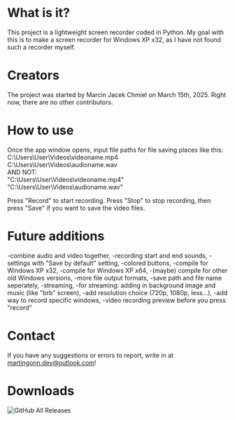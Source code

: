 # What is it?
This project is a lightweight screen recorder coded in Python. My goal with this is to make a screen recorder for Windows XP x32, as I have not found such a recorder myself.
# Creators
The project was started by Marcin Jacek Chmiel on March 15th, 2025. Right now, there are no other contributors.
# How to use
Once the app window opens, input file paths for file saving places like this:
<br>C:\Users\User\Videos\videoname.mp4
<br>C:\Users\User\Videos\audioname.wav</br>
AND NOT:
<br>"C:\Users\User\Videos\videoname.mp4"
<br>"C:\Users\User\Videos\audioname.wav"</br>

Press "Record" to start recording. Press "Stop" to stop recording, then press "Save" if you want to save the video files.
# Future additions
-combine audio and video together,
-recording start and end sounds,
-settings with "Save by default" setting,
-colored buttons,
-compile for Windows XP x32,
-compile for Windows XP x64,
-(maybe) compile for other old Windows versions,
-more file output formats,
-save path and file name seperately,
-streaming,
-for streaming: adding in background image and music (like "brb" screen),
-add resolution choice (720p, 1080p, less...),
-add way to record specific windows,
-video recording preview before you press "record"

# Contact

If you have any suggestions or errors to report, write in at martingonn.dev@outlook.com!

# Downloads

![GitHub All Releases](https://img.shields.io/github/downloads/Martingonn/PackratScreenRecorder/total)
